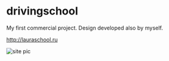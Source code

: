 # drivingschool

My first commercial project. Design developed also by myself.

http://lauraschool.ru

![site pic](ls.png)
